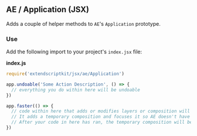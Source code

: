 ## AE / Application (JSX)

Adds a couple of helper methods to `AE`'s `Application` prototype.

### Use

Add the following import to your project's `index.jsx` file:

**index.js**
```js
require('extendscriptkit/jsx/ae/Application')

app.undoable('Some Action Description', () => {
  // everything you do within here will be undoable
})

app.faster(() => {
  // code within here that adds or modifies layers or composition will be faster.
  // It adds a temporary composition and focuses it so AE doesn't have to do a lot of re-draws.
  // After your code in here has ran, the temporary composition will be removed.
})
```
